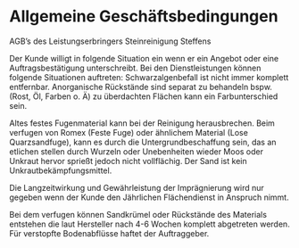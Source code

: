 # Allgemeine Geschäftsbedingungen

AGB’s des Leistungserbringers Steinreinigung Steffens

Der Kunde willigt in folgende Situation ein wenn er ein Angebot oder eine Auftragsbestätigung unterschreibt.
Bei den Dienstleistungen können folgende Situationen auftreten:
Schwarzalgenbefall ist nicht immer komplett entfernbar. Anorganische Rückstände sind separat zu
behandeln bspw. (Rost, Öl, Farben o. Ä) zu überdachten Flächen kann ein Farbunterschied sein.

Altes festes Fugenmaterial kann bei der Reinigung herausbrechen.
Beim verfugen von Romex (Feste Fuge) oder ähnlichem Material (Lose Quarzsandfuge), kann es durch die Untergrundbeschaffung
sein, das an etlichen stellen durch Wurzeln oder Unebenheiten wieder Moos oder Unkraut hervor
sprießt jedoch nicht vollflächig. Der Sand ist kein Unkrautbekämpfungsmittel.

Die Langzeitwirkung und Gewährleistung der Imprägnierung wird nur gegeben wenn der Kunde den Jährlichen Flächendienst in Anspruch nimmt.

Bei dem verfugen können Sandkrümel oder Rückstände des Materials entstehen die laut Hersteller
nach 4-6 Wochen komplett abgetreten werden. Für verstopfte Bodenabflüsse haftet der Auftraggeber.
